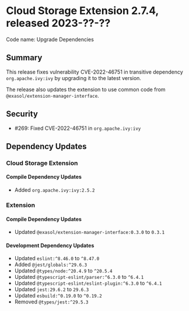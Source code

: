 # Cloud Storage Extension 2.7.4, released 2023-??-??

Code name: Upgrade Dependencies

## Summary

This release fixes vulnerability CVE-2022-46751 in transitive dependency `org.apache.ivy:ivy` by upgrading it to the latest version.

The release also updates the extension to use common code from `@exasol/extension-manager-interface`.

## Security

* #269: Fixed CVE-2022-46751 in `org.apache.ivy:ivy`

## Dependency Updates

### Cloud Storage Extension

#### Compile Dependency Updates

* Added `org.apache.ivy:ivy:2.5.2`

### Extension

#### Compile Dependency Updates

* Updated `@exasol/extension-manager-interface:0.3.0` to `0.3.1`

#### Development Dependency Updates

* Updated `eslint:^8.46.0` to `^8.47.0`
* Added `@jest/globals:^29.6.3`
* Updated `@types/node:^20.4.9` to `^20.5.4`
* Updated `@typescript-eslint/parser:^6.3.0` to `^6.4.1`
* Updated `@typescript-eslint/eslint-plugin:^6.3.0` to `^6.4.1`
* Updated `jest:29.6.2` to `29.6.3`
* Updated `esbuild:^0.19.0` to `^0.19.2`
* Removed `@types/jest:^29.5.3`
